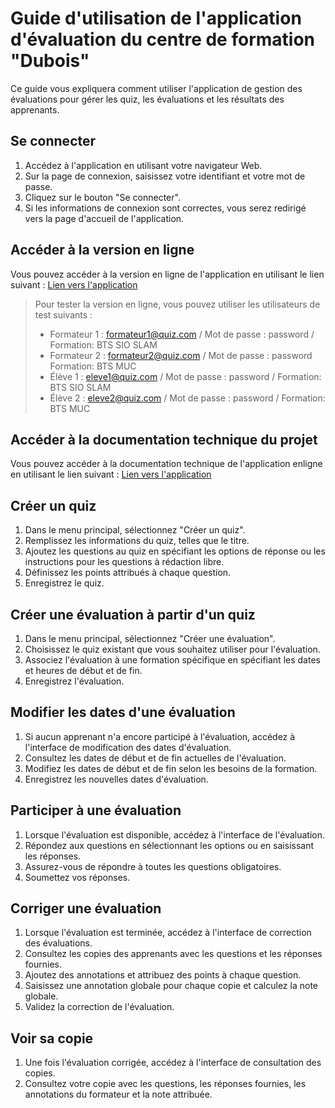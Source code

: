 # Guide d'utilisation de l'application d'évaluation du centre de formation "Dubois"

Ce guide vous expliquera comment utiliser l'application de gestion des
évaluations pour gérer les quiz, les évaluations et les résultats des
apprenants.

## Se connecter

1. Accédez à l'application en utilisant votre navigateur Web.
2. Sur la page de connexion, saisissez votre identifiant et votre mot de passe.
3. Cliquez sur le bouton "Se connecter".
4. Si les informations de connexion sont correctes, vous serez redirigé vers la
   page d'accueil de l'application.

## Accéder à la version en ligne

Vous pouvez accéder à la version en ligne de l'application en utilisant le lien
suivant : [Lien vers l'application](https://zesty-alpaca-e3a0bf.netlify.app)

> Pour tester la version en ligne, vous pouvez utiliser les utilisateurs de test
> suivants :
>
> -   Formateur 1 : formateur1@quiz.com / Mot de passe : password / Formation:
>     BTS SIO SLAM
> -   Formateur 2 : formateur2@quiz.com / Mot de passe : password Formation: BTS
>     MUC
> -   Élève 1 : eleve1@quiz.com / Mot de passe : password / Formation: BTS SIO
>     SLAM
> -   Élève 2 : eleve2@quiz.com / Mot de passe : password / Formation: BTS MUC

## Accéder à la documentation technique du projet

Vous pouvez accéder à la documentation technique de l'application enligne en
utilisant le lien suivant :
[Lien vers l'application](https://quiz-doc.netlify.app)

## Créer un quiz

1. Dans le menu principal, sélectionnez "Créer un quiz".
2. Remplissez les informations du quiz, telles que le titre.
3. Ajoutez les questions au quiz en spécifiant les options de réponse ou les
   instructions pour les questions à rédaction libre.
4. Définissez les points attribués à chaque question.
5. Enregistrez le quiz.

## Créer une évaluation à partir d'un quiz

1. Dans le menu principal, sélectionnez "Créer une évaluation".
2. Choisissez le quiz existant que vous souhaitez utiliser pour l'évaluation.
3. Associez l'évaluation à une formation spécifique en spécifiant les dates et
   heures de début et de fin.
4. Enregistrez l'évaluation.

## Modifier les dates d'une évaluation

1. Si aucun apprenant n'a encore participé à l'évaluation, accédez à l'interface
   de modification des dates d'évaluation.
2. Consultez les dates de début et de fin actuelles de l'évaluation.
3. Modifiez les dates de début et de fin selon les besoins de la formation.
4. Enregistrez les nouvelles dates d'évaluation.

## Participer à une évaluation

1. Lorsque l'évaluation est disponible, accédez à l'interface de l'évaluation.
2. Répondez aux questions en sélectionnant les options ou en saisissant les
   réponses.
3. Assurez-vous de répondre à toutes les questions obligatoires.
4. Soumettez vos réponses.

## Corriger une évaluation

1. Lorsque l'évaluation est terminée, accédez à l'interface de correction des
   évaluations.
2. Consultez les copies des apprenants avec les questions et les réponses
   fournies.
3. Ajoutez des annotations et attribuez des points à chaque question.
4. Saisissez une annotation globale pour chaque copie et calculez la note
   globale.
5. Validez la correction de l'évaluation.

## Voir sa copie

1. Une fois l'évaluation corrigée, accédez à l'interface de consultation des
   copies.
2. Consultez votre copie avec les questions, les réponses fournies, les
   annotations du formateur et la note attribuée.

